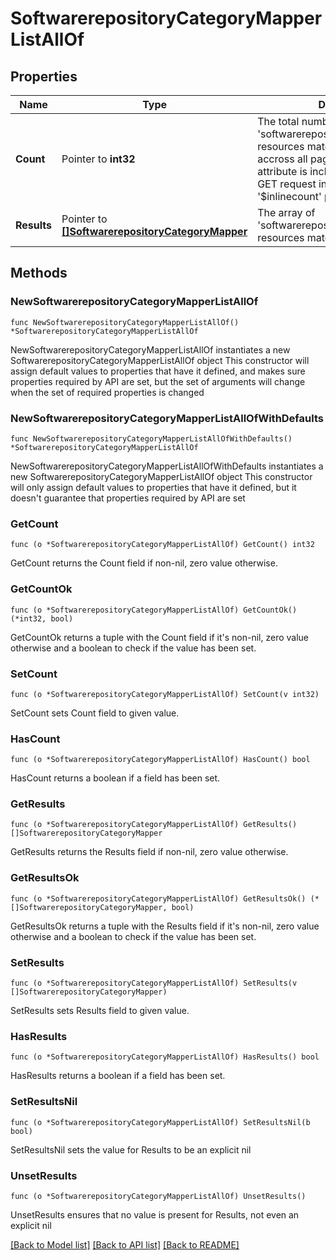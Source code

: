 # SoftwarerepositoryCategoryMapperListAllOf

## Properties

Name | Type | Description | Notes
------------ | ------------- | ------------- | -------------
**Count** | Pointer to **int32** | The total number of &#39;softwarerepository.CategoryMapper&#39; resources matching the request, accross all pages. The &#39;Count&#39; attribute is included when the HTTP GET request includes the &#39;$inlinecount&#39; parameter. | [optional] 
**Results** | Pointer to [**[]SoftwarerepositoryCategoryMapper**](SoftwarerepositoryCategoryMapper.md) | The array of &#39;softwarerepository.CategoryMapper&#39; resources matching the request. | [optional] 

## Methods

### NewSoftwarerepositoryCategoryMapperListAllOf

`func NewSoftwarerepositoryCategoryMapperListAllOf() *SoftwarerepositoryCategoryMapperListAllOf`

NewSoftwarerepositoryCategoryMapperListAllOf instantiates a new SoftwarerepositoryCategoryMapperListAllOf object
This constructor will assign default values to properties that have it defined,
and makes sure properties required by API are set, but the set of arguments
will change when the set of required properties is changed

### NewSoftwarerepositoryCategoryMapperListAllOfWithDefaults

`func NewSoftwarerepositoryCategoryMapperListAllOfWithDefaults() *SoftwarerepositoryCategoryMapperListAllOf`

NewSoftwarerepositoryCategoryMapperListAllOfWithDefaults instantiates a new SoftwarerepositoryCategoryMapperListAllOf object
This constructor will only assign default values to properties that have it defined,
but it doesn't guarantee that properties required by API are set

### GetCount

`func (o *SoftwarerepositoryCategoryMapperListAllOf) GetCount() int32`

GetCount returns the Count field if non-nil, zero value otherwise.

### GetCountOk

`func (o *SoftwarerepositoryCategoryMapperListAllOf) GetCountOk() (*int32, bool)`

GetCountOk returns a tuple with the Count field if it's non-nil, zero value otherwise
and a boolean to check if the value has been set.

### SetCount

`func (o *SoftwarerepositoryCategoryMapperListAllOf) SetCount(v int32)`

SetCount sets Count field to given value.

### HasCount

`func (o *SoftwarerepositoryCategoryMapperListAllOf) HasCount() bool`

HasCount returns a boolean if a field has been set.

### GetResults

`func (o *SoftwarerepositoryCategoryMapperListAllOf) GetResults() []SoftwarerepositoryCategoryMapper`

GetResults returns the Results field if non-nil, zero value otherwise.

### GetResultsOk

`func (o *SoftwarerepositoryCategoryMapperListAllOf) GetResultsOk() (*[]SoftwarerepositoryCategoryMapper, bool)`

GetResultsOk returns a tuple with the Results field if it's non-nil, zero value otherwise
and a boolean to check if the value has been set.

### SetResults

`func (o *SoftwarerepositoryCategoryMapperListAllOf) SetResults(v []SoftwarerepositoryCategoryMapper)`

SetResults sets Results field to given value.

### HasResults

`func (o *SoftwarerepositoryCategoryMapperListAllOf) HasResults() bool`

HasResults returns a boolean if a field has been set.

### SetResultsNil

`func (o *SoftwarerepositoryCategoryMapperListAllOf) SetResultsNil(b bool)`

 SetResultsNil sets the value for Results to be an explicit nil

### UnsetResults
`func (o *SoftwarerepositoryCategoryMapperListAllOf) UnsetResults()`

UnsetResults ensures that no value is present for Results, not even an explicit nil

[[Back to Model list]](../README.md#documentation-for-models) [[Back to API list]](../README.md#documentation-for-api-endpoints) [[Back to README]](../README.md)


